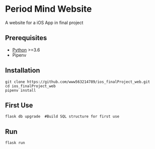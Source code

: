 # Period Mind Website
A website for a iOS App in final project

## Prerequisites
* [Python](https://www.python.org/downloads/) >=3.6
* Pipenv

## Installation
```
git clone https://github.com/www563214789/ios_finalProject_web.git
cd ios_finalProject_web
pipenv install
``` 
## First Use
```
flask db upgrade  #Build SQL structure for first use
```

## Run
```
flask run
```
